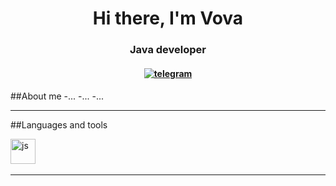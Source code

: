 <div id="header" align="center">
<h1>Hi there, I'm Vova</h1>
<h3>Java developer</h3>
<h4><a href="linkedin-url">
<img src="https://img.shields.io/badge/Telegram-2CA5E0?style=flat-squeare&logo=telegram&logoColor=white" alt="telegram"/>
</a><h4>
</div>
  
##About me
-...
-...
-...

***

##Languages and tools

<img src=" https://cdn.jsdelivr.net/gh/devicons/devicon/icons/javascript/javascript-original.svg "
title="js" width="40" height="40"/>&nbsp;

***
